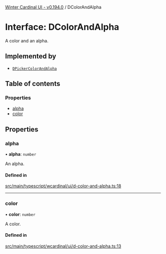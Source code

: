 [Winter Cardinal UI - v0.194.0](../index.md) / DColorAndAlpha

# Interface: DColorAndAlpha

A color and an alpha.

## Implemented by

- [`DPickerColorAndAlpha`](../classes/DPickerColorAndAlpha.md)

## Table of contents

### Properties

- [alpha](DColorAndAlpha.md#alpha)
- [color](DColorAndAlpha.md#color)

## Properties

### alpha

• **alpha**: `number`

An alpha.

#### Defined in

[src/main/typescript/wcardinal/ui/d-color-and-alpha.ts:18](https://github.com/winter-cardinal/winter-cardinal-ui/blob/v0.194.0/src/main/typescript/wcardinal/ui/d-color-and-alpha.ts#L18)

___

### color

• **color**: `number`

A color.

#### Defined in

[src/main/typescript/wcardinal/ui/d-color-and-alpha.ts:13](https://github.com/winter-cardinal/winter-cardinal-ui/blob/v0.194.0/src/main/typescript/wcardinal/ui/d-color-and-alpha.ts#L13)
